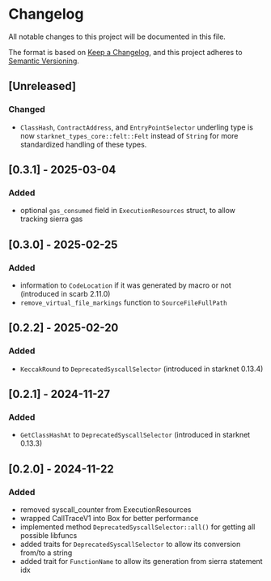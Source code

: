 # Changelog

All notable changes to this project will be documented in this file.

The format is based on [Keep a Changelog](https://keepachangelog.com/en/1.1.0/),
and this project adheres to [Semantic Versioning](https://semver.org/spec/v2.0.0.html).

## [Unreleased]

### Changed

- `ClassHash`, `ContractAddress`, and `EntryPointSelector` underling type is now `starknet_types_core::felt::Felt` 
  instead of `String` for more standardized handling of these types.

## [0.3.1] - 2025-03-04

### Added

- optional `gas_consumed` field in `ExecutionResources` struct, to allow tracking sierra gas

## [0.3.0] - 2025-02-25

### Added

- information to `CodeLocation` if it was generated by macro or not (introduced in scarb 2.11.0)
- `remove_virtual_file_markings` function to `SourceFileFullPath`

## [0.2.2] - 2025-02-20

### Added

- `KeccakRound` to `DeprecatedSyscallSelector` (introduced in starknet 0.13.4)

## [0.2.1] - 2024-11-27

### Added

- `GetClassHashAt` to `DeprecatedSyscallSelector` (introduced in starknet 0.13.3)

## [0.2.0] - 2024-11-22

### Added

- removed syscall_counter from ExecutionResources
- wrapped CallTraceV1 into Box for better performance
- implemented method `DeprecatedSyscallSelector::all()` for getting all possible libfuncs
- added traits for `DeprecatedSyscallSelector` to allow its conversion from/to a string
- added trait for `FunctionName` to allow its generation from sierra statement idx
